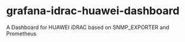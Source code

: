 # grafana-idrac-huawei-dashboard
A Dashboard for HUAWEI iDRAC based on SNMP_EXPORTER and Prometheus
